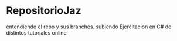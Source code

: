 # RepositorioJaz
entendiendo el repo y sus branches. 
subiendo Ejercitacion en C# de distintos tutoriales online
